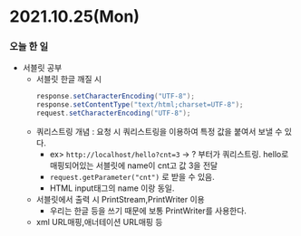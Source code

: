 # 2021.10.25(Mon)
### 오늘 한 일
* 서블릿 공부
  * 서블릿 한글 깨질 시
    ```java
    response.setCharacterEncoding("UTF-8");
    response.setContentType("text/html;charset=UTF-8");
    request.setCharacterEncoding("UTF-8");  
    ```
  * 쿼리스트링 개념 : 요청 시 쿼리스트링을 이용하여 특정 값을 붙여서 보낼 수 있다.
    * ex> ``http://localhost/hello?cnt=3`` -> ? 부터가 쿼리스트링. hello로 매핑되어있는 서블릿에 name이 cnt고 값 3을 전달
    * ``request.getParameter("cnt")`` 로 받을 수 있음.
    * HTML input태그의 name 이랑 동일.
  * 서블릿에서 출력 시 PrintStream,PrintWriter 이용
    * 우리는 한글 등을 쓰기 때문에 보통 PrintWriter를 사용한다.
  * xml URL매핑,애너테이션 URL매핑 등